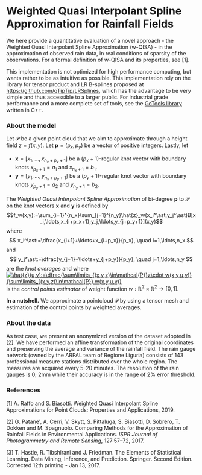 # Weighted Quasi Interpolant Spline Approximation for Rainfall Fields

We here provide a quantitative evaluation of a novel approach - the Weighted Quasi Interpolant Spline Approximation (w-QISA) -  in the approximation of observed rain data, in real conditions of sparsity of the observations. For a formal definition of w-QISA and its properties, see [1].

This implementation is not optimized for high performance computing, but wants rather to be as intuitive as possible. This implementation rely on the library for tensor product and LR B-splines proposed at https://github.com/qTipTip/LRSplines, which has the advantage to be very simple and thus accessible to a larger public. For industrial grade performance and a more complete set of tools, see the [GoTools library](https://github.com/SINTEF-Geometry/GoTools) written in C++.

### About the model

Let $\mathcal{P}$ be a given point cloud that we aim to approximate through a height field $z=f(x,y)$. Let $\mathbf{p}=(p_x,p_y)$ be a vector of positive integers. Lastly, let
- $\mathbf{x}=[x_1,\ldots,x_{n_x+p_x+1}]$ be a $(p_x+1)$-regular knot vector with boundary knots $x_{p_x+1}=a_1$ and $x_{n_x+1}=b_1$.
- $\mathbf{y}=[y_1,\ldots,y_{n_y+p_y+1}]$  be a $(p_y+1)$-regular knot vector with boundary knots $y_{p_y+1}=a_2$ and $y_{n_y+1}=b_2$.

The *Weighted Quasi Interpolant Spline Approximation* of bi-degree $\mathbf{p}$ to $\mathcal{P}$ on the knot vectors $\mathbf{x}$ and $\mathbf{y}$ is defined by
$$f_w(x,y):=\sum_{i=1}^{n_x}\sum_{j=1}^{n_y}\hat{z}_w(x_i^\ast,y_j^\ast)B[x_i,\ldots,x_{i+p_x+1};y_j,\ldots,y_{j+p_y+1}](x,y)$$
where
$$
x_i^\ast:=\dfrac{x_{i+1}+\ldots+x_{i+p_x}}{p_x}, \quad i=1,\ldots,n_x
$$
and
$$
y_j^\ast:=\dfrac{y_{j+1}+\ldots+y_{j+p_y}}{p_y}, \quad j=1,\ldots,n_y
$$
are the *knot averages* and where
<a href="https://www.codecogs.com/eqnedit.php?latex=\hat{z}(u,v):=\dfrac{\sum\limits_{(x,y,z)\in\mathcal{P}}z\cdot&space;w(x,y,u,v)}{\sum\limits_{(x,y,z)\in\mathcal{P}}&space;w(x,y,u,v)}" target="_blank"><img src="https://latex.codecogs.com/gif.latex?\hat{z}(u,v):=\dfrac{\sum\limits_{(x,y,z)\in\mathcal{P}}z\cdot&space;w(x,y,u,v)}{\sum\limits_{(x,y,z)\in\mathcal{P}}&space;w(x,y,u,v)}" title="\hat{z}(u,v):=\dfrac{\sum\limits_{(x,y,z)\in\mathcal{P}}z\cdot w(x,y,u,v)}{\sum\limits_{(x,y,z)\in\mathcal{P}} w(x,y,u,v)}" /></a>
is the *control points estimator* of weight function $w:\mathbb{R}^2\times\mathbb{R}^2\to[0,1]$.

**In a nutshell.** We approximate a pointcloud $\mathcal{P}$ by using a tensor mesh and estimation of the control points by weighted averages.

### About the data

As test case, we present an anonymized version of the dataset adopted in [2]. We have performed an affine transformation of the original coordinates and preserving the average and variance of the rainfall field. The rain gauge network (owned by the ARPAL team of Regione Liguria) consists of 143 professional measure stations distributed over the whole region. The measures are acquired every 5-20 minutes. The resolution of the rain gauges is 0; 2mm while their accuracy is in the range of 2% error threshold.

### References

[1] A. Raffo and S. Biasotti. Weighted Quasi Interpolant Spline Approximations for Point Clouds: Properties and Applications, 2019.

[2] G. Patane', A. Cerri, V. Skytt, S. Pittaluga, S. Biasotti, D. Sobrero, T. Dokken and M. Spagnuolo. Comparing Methods for the Approximation of Rainfall Fields in Environmental Applications. *ISPR Journal of Photogrammetry and Remote Sensing*, 127:57–72, 2017.

[3] T. Hastie, R. Tibshirani and J. Friedman. The Elements of Statistical Learning. Data Mining, Inference, and Prediction. Springer. Second Edition. Corrected 12th printing - Jan 13, 2017.
